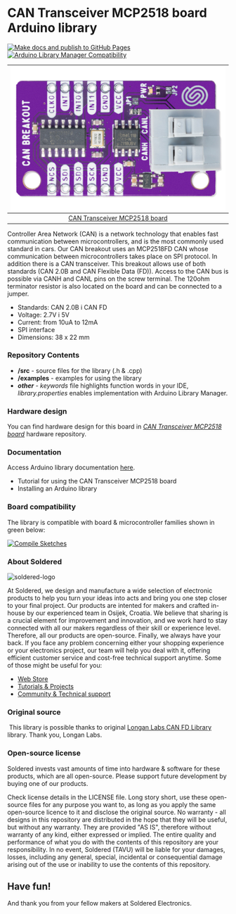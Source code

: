 # CAN Transceiver MCP2518 board Arduino library

[![Make docs and publish to GitHub Pages](https://github.com/SolderedElectronics/Soldered-CAN-Bus-Breakout-MCP2518-Arduino-Library/actions/workflows/make_docs.yml/badge.svg?branch=dev)](https://github.com/SolderedElectronics/Soldered-CAN-Bus-Breakout-MCP2518-Arduino-Library/actions/workflows/make_docs.yml)
[![Arduino Library Manager Compatibility](https://github.com/SolderedElectronics/Soldered-CAN-Bus-Breakout-MCP2518-Arduino-Library/actions/workflows/arduino_lint.yml/badge.svg?branch=dev)](https://github.com/SolderedElectronics/Soldered-CAN-Bus-Breakout-MCP2518-Arduino-Library/actions/workflows/arduino_lint.yml)


| ![CAN Transceiver MCP2518 board](https://github.com/SolderedElectronics/CAN-Transceiver-MCP2518-board-hardware-design/blob/main/OUTPUTS/V1.1.1/333020.jpg) |
| :--------------------------------------------------------------------------------------------------------------------------------------------------------: |
|                                               [CAN Transceiver MCP2518 board](https://www.solde.red/333020)                                                |

Controller Area Network (CAN) is a network technology that enables fast communication between microcontrollers, and is the most commonly used standard in cars. Our CAN breakout uses an MCP2518FD CAN whose communication between microcontrollers takes place on SPI protocol. In addition there is a CAN transceiver. This breakout allows use of both standards (CAN 2.0B and CAN Flexible Data (FD)). Access to the CAN bus is possible via CANH and CANL pins on the screw terminal. The 120ohm terminator resistor is also located on the board and can be connected to a jumper.

- Standards: CAN 2.0B i CAN FD
- Voltage: 2.7V i 5V
- Current: from 10uA to 12mA
- SPI interface
- Dimensions: 38 x 22 mm

### Repository Contents

- **/src** - source files for the library (.h & .cpp)
- **/examples** - examples for using the library
- **_other_** - _keywords_ file highlights function words in your IDE, _library.properties_ enables implementation with Arduino Library Manager.

### Hardware design

You can find hardware design for this board in [_CAN Transceiver MCP2518 board_](https://github.com/SolderedElectronics/CAN-Transceiver-MCP2518-board-hardware-design) hardware repository.

### Documentation

Access Arduino library documentation [here](https://SolderedElectronics.github.io/Soldered-CAN-Bus-Breakout-MCP2518-Arduino-Library/).

- Tutorial for using the CAN Transceiver MCP2518 board
- Installing an Arduino library

### Board compatibility

The library is compatible with board & microcontroller families shown in green below:

[![Compile Sketches](http://github-actions.40ants.com/e-radionicacom/Soldered-CAN-Bus-Breakout-MCP2518-Arduino-Library/matrix.svg?branch=dev&only=Compile%20Sketches)](https://github.com/SolderedElectronics/Soldered-CAN-Bus-Breakout-MCP2518-Arduino-Library/actions/workflows/compile_test.yml)

### About Soldered

<img src="https://raw.githubusercontent.com/e-radionicacom/Soldered-Generic-Arduino-Library/dev/extras/Soldered-logo-color.png" alt="soldered-logo" width="500"/>

At Soldered, we design and manufacture a wide selection of electronic products to help you turn your ideas into acts and bring you one step closer to your final project. Our products are intented for makers and crafted in-house by our experienced team in Osijek, Croatia. We believe that sharing is a crucial element for improvement and innovation, and we work hard to stay connected with all our makers regardless of their skill or experience level. Therefore, all our products are open-source. Finally, we always have your back. If you face any problem concerning either your shopping experience or your electronics project, our team will help you deal with it, offering efficient customer service and cost-free technical support anytime. Some of those might be useful for you:

- [Web Store](https://www.soldered.com/shop)
- [Tutorials & Projects](https://soldered.com/learn)
- [Community & Technical support](https://soldered.com/community)

### Original source

​
This library is possible thanks to original [Longan Labs CAN FD Library](https://github.com/Longan-Labs/Longan_CANFD) library. Thank you, Longan Labs.

### Open-source license

Soldered invests vast amounts of time into hardware & software for these products, which are all open-source. Please support future development by buying one of our products.

Check license details in the LICENSE file. Long story short, use these open-source files for any purpose you want to, as long as you apply the same open-source licence to it and disclose the original source. No warranty - all designs in this repository are distributed in the hope that they will be useful, but without any warranty. They are provided "AS IS", therefore without warranty of any kind, either expressed or implied. The entire quality and performance of what you do with the contents of this repository are your responsibility. In no event, Soldered (TAVU) will be liable for your damages, losses, including any general, special, incidental or consequential damage arising out of the use or inability to use the contents of this repository.

## Have fun!

And thank you from your fellow makers at Soldered Electronics.
